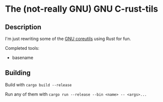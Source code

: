 # The (not-really GNU) GNU C-rust-tils

## Description

I'm just rewriting some of the [GNU coreutils](https://www.gnu.org/software/coreutils/coreutils.html#source) using Rust for fun.

Completed tools:
- basename

## Building

Build with `cargo build --release`

Run any of them with `cargo run --release --bin <name> -- <args>...`

